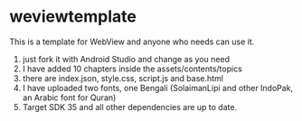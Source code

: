 # weviewtemplate
This is a template for WebView and anyone who needs can use it.
1. just fork it with Android Studio and change as you need
2. I have added 10 chapters inside the assets/contents/topics
3. there are index.json, style.css, script.js and base.html
4. I have uploaded two fonts, one Bengali (SolaimanLipi and other IndoPak, an Arabic font for Quran)
5. Target SDK 35 and all other dependencies are up to date. 
